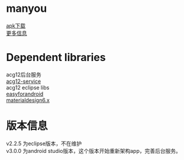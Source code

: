 # manyou
[apk下载](http://openbox.mobilem.360.cn/index/d/sid/2479387 "下载") <br/>
[更多信息](http://zhushou.360.cn/detail/index/soft_id/2479387 "下载") <br/>



# Dependent libraries
acg12后台服务<br/>
[acg12-service](https://github.com/KouChengjian/acg12-service "") <br/>
acg12 eclipse libs<br/>
[easyforandroid](https://github.com/KouChengjian/easyforandroid "") <br/>
[materialdesign6.x](https://github.com/KouChengjian/materialdesign6.x "") <br/>

# 版本信息
v2.2.5 为eclipse版本，不在维护<br/>
v3.0.0 为android studio版本，这个版本开始重新架构app，完善后台服务。<br/>
